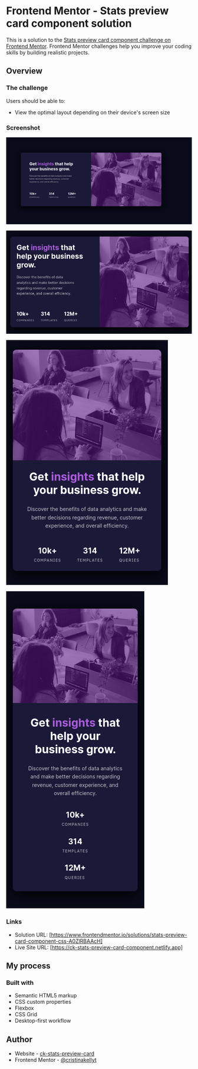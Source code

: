 # Frontend Mentor - Stats preview card component solution

This is a solution to the [Stats preview card component challenge on Frontend Mentor](https://www.frontendmentor.io/challenges/stats-preview-card-component-8JqbgoU62). Frontend Mentor challenges help you improve your coding skills by building realistic projects.

## Overview

### The challenge

Users should be able to:

- View the optimal layout depending on their device's screen size

### Screenshot

![](./screenshots/Screenshot%202022-08-19%20at%2014-41-15%20Frontend%20Mentor%20Stats%20preview%20card%20component.png)

![](./screenshots/Screenshot%202022-08-19%20at%2014-41-49%20Frontend%20Mentor%20Stats%20preview%20card%20component.png)

![](./screenshots/Screenshot%202022-08-19%20at%2014-42-17%20Frontend%20Mentor%20Stats%20preview%20card%20component.png)

![](./screenshots/Screenshot%202022-08-19%20at%2014-42-41%20Frontend%20Mentor%20Stats%20preview%20card%20component.png)

### Links

- Solution URL: [https://www.frontendmentor.io/solutions/stats-preview-card-component-css-A0ZlRBAAcH]
- Live Site URL: [https://ck-stats-preview-card-component.netlify.app]

## My process

### Built with

- Semantic HTML5 markup
- CSS custom properties
- Flexbox
- CSS Grid
- Desktop-first workflow

## Author

- Website - [ck-stats-preview-card](https://ck-stats-preview-card-component.netlify.app)
- Frontend Mentor - [@cristinakellyt](https://www.frontendmentor.io/profile/cristinakellyt)
